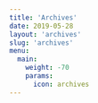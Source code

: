 ```yaml
---
title: 'Archives'
date: 2019-05-28
layout: 'archives'
slug: 'archives'
menu:
  main:
    weight: -70
    params:
      icon: archives
---
```

